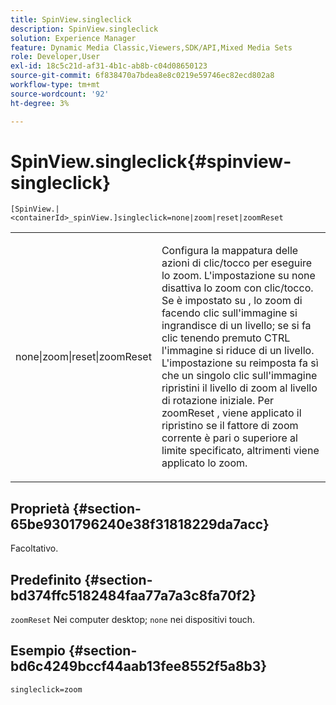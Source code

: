 ```yaml
---
title: SpinView.singleclick
description: SpinView.singleclick
solution: Experience Manager
feature: Dynamic Media Classic,Viewers,SDK/API,Mixed Media Sets
role: Developer,User
exl-id: 18c5c21d-af31-4b1c-ab8b-c04d08650123
source-git-commit: 6f838470a7bdea8e8c0219e59746ec82ecd802a8
workflow-type: tm+mt
source-wordcount: '92'
ht-degree: 3%

---
```


# SpinView.singleclick{#spinview-singleclick}

`[SpinView.|<containerId>_spinView.]singleclick=none|zoom|reset|zoomReset`

<table id="table_0824E332DF1340A2ABC40A3EB428F2D0"> 
 <tbody> 
  <tr> 
   <td colname="col1"> <p> <span class="codeph"> none|zoom|reset|zoomReset </span> </p> </td> 
   <td colname="col2"> <p> Configura la mappatura delle azioni di clic/tocco per eseguire lo zoom. L'impostazione su <span class="codeph"> none </span> disattiva lo zoom con clic/tocco. Se è impostato su <span class="codeph">, lo zoom di </span> facendo clic sull'immagine si ingrandisce di un livello; se si fa clic tenendo premuto CTRL l'immagine si riduce di un livello. L'impostazione su <span class="codeph"> reimposta </span> fa sì che un singolo clic sull'immagine ripristini il livello di zoom al livello di rotazione iniziale. Per <span class="codeph"> zoomReset </span>, viene applicato il ripristino se il fattore di zoom corrente è pari o superiore al limite specificato, altrimenti viene applicato lo zoom. </p> </td> 
  </tr> 
 </tbody> 
</table>

## Proprietà {#section-65be9301796240e38f31818229da7acc}

Facoltativo.

## Predefinito {#section-bd374ffc5182484faa77a7a3c8fa70f2}

`zoomReset` Nei computer desktop; `none` nei dispositivi touch.

## Esempio {#section-bd6c4249bccf44aab13fee8552f5a8b3}

`singleclick=zoom`
